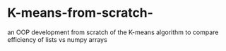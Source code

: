 # K-means-from-scratch-
an OOP development from scratch of the K-means algorithm to compare efficiency of lists vs numpy arrays
